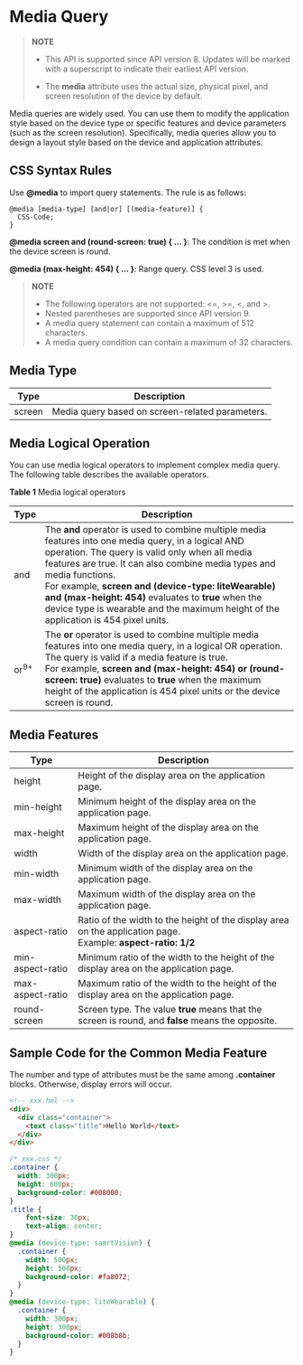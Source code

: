 # Media Query

>  **NOTE**
>
>  - This API is supported since API version 8. Updates will be marked with a superscript to indicate their earliest API version.
>
>  - The **media** attribute uses the actual size, physical pixel, and screen resolution of the device by default.


Media queries are widely used. You can use them to modify the application style based on the device type or specific features and device parameters (such as the screen resolution). Specifically, media queries allow you to design a layout style based on the device and application attributes.


## CSS Syntax Rules

Use **@media** to import query statements. The rule is as follows:

```
@media [media-type] [and|or] [(media-feature)] {
  CSS-Code;
}
```

**@media screen and (round-screen: true) { … }**: The condition is met when the device screen is round.

**@media (max-height: 454) { … }**: Range query. CSS level 3 is used.

>  **NOTE**
>
>  - The following operators are not supported: &lt;=, &gt;=, &lt;, and &gt;.
>  - Nested parentheses are supported since API version 9.
>  - A media query statement can contain a maximum of 512 characters.
>  - A media query condition can contain a maximum of 32 characters.


## Media Type

| Type    | Description            |
| ------ | -------------- |
| screen | Media query based on screen-related parameters.|


## Media Logical Operation

You can use media logical operators to implement complex media query. The following table describes the available operators.

**Table 1** Media logical operators

| Type             | Description                                      |
| --------------- | ---------------------------------------- |
| and             | The **and** operator is used to combine multiple media features into one media query, in a logical AND operation. The query is valid only when all media features are true. It can also combine media types and media functions.<br>For example, **screen and (device-type: liteWearable) and (max-height: 454)** evaluates to **true** when the device type is wearable and the maximum height of the application is 454 pixel units.|
| or<sup>9+</sup> | The **or** operator is used to combine multiple media features into one media query, in a logical OR operation. The query is valid if a media feature is true.<br>For example, **screen and (max-height: 454) or (round-screen: true)** evaluates to **true** when the maximum height of the application is 454 pixel units or the device screen is round.|




## Media Features

| Type              | Description                                      |
| ---------------- | ---------------------------------------- |
| height           | Height of the display area on the application page.                            |
| min-height       | Minimum height of the display area on the application page.                          |
| max-height       | Maximum height of the display area on the application page.                          |
| width            | Width of the display area on the application page.                            |
| min-width        | Minimum width of the display area on the application page.                          |
| max-width        | Maximum width of the display area on the application page.                          |
| aspect-ratio     | Ratio of the width to the height of the display area on the application page.<br>Example: **aspect-ratio: 1/2**|
| min-aspect-ratio | Minimum ratio of the width to the height of the display area on the application page.                    |
| max-aspect-ratio | Maximum ratio of the width to the height of the display area on the application page.                    |
| round-screen     | Screen type. The value **true** means that the screen is round, and **false** means the opposite.|


## Sample Code for the Common Media Feature

The number and type of attributes must be the same among **.container** blocks. Otherwise, display errors will occur.

```html
<!-- xxx.hml -->
<div>
  <div class="container">
    <text class="title">Hello World</text>
  </div>
</div>
```

```css
/* xxx.css */
.container {
  width: 300px;
  height: 600px;
  background-color: #008000;
}
.title {
    font-size: 30px;
    text-align: center;
}
@media (device-type: samrtVision) {
  .container {
    width: 500px;
    height: 500px;
    background-color: #fa8072;
  }
} 
@media (device-type: liteWearable) {
  .container {
    width: 300px;
    height: 300px;
    background-color: #008b8b;
  }
} 
```

